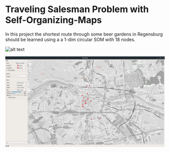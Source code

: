 # Traveling Salesman Problem with Self-Organizing-Maps

In this project the shortest route through some beer gardens in Regensburg should be learned using a a 1-dim
circular SOM with 18 nodes.

![alt text](https://github.com/dramsauer/SOM_for_TSP/blob/master/iterations30.gif?raw=true)

![alt text](https://github.com/dramsauer/SOM_for_TSP/blob/master/beer_gardens_geomap.png?raw=true)
